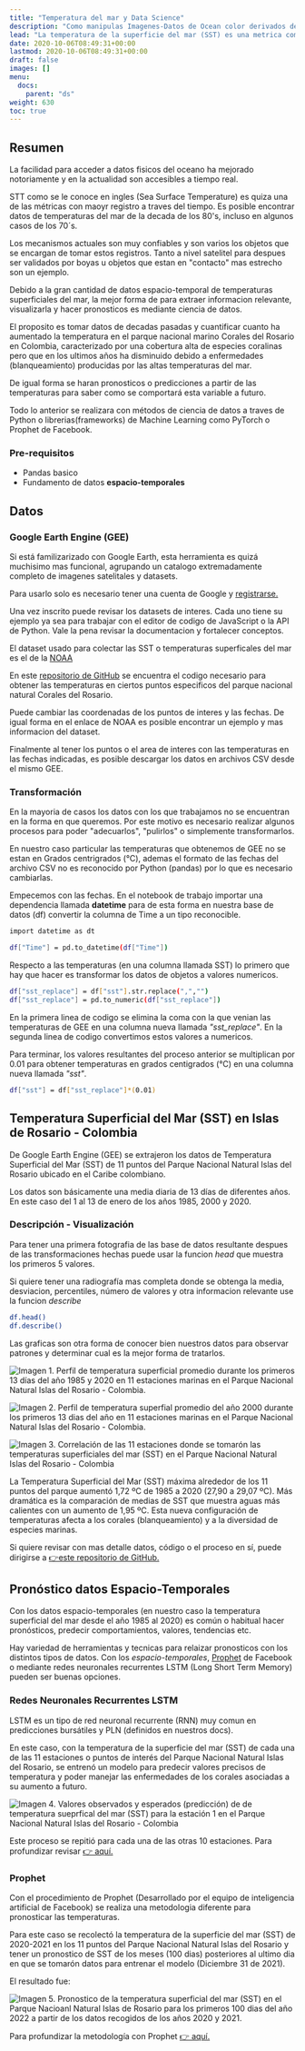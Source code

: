 ```yaml
---
title: "Temperatura del mar y Data Science"
description: "Como manipulas Imagenes-Datos de Ocean color derivados de un Satelite como Sentinel-3 ?"
lead: "La temperatura de la superficie del mar (SST) es una metrica comun en nuestros oceanos e importante de considerar, ya que afecta directamente a todas las especies marinas como pueden ser los corales o influye en la proliferacion de plancton o microorganismos tóxicos. El aumento del nivel del mar, erosion costera y la intensificacion de tormentas son otras problematicas asociadas a las temperaturas marinas."
date: 2020-10-06T08:49:31+00:00
lastmod: 2020-10-06T08:49:31+00:00
draft: false
images: []
menu:
  docs:
    parent: "ds"
weight: 630
toc: true
---
```


## Resumen

La facilidad para acceder a datos fisicos del oceano ha mejorado notoriamente y en la actualidad son accesibles a tiempo real. 

STT como se le conoce en ingles (Sea Surface Temperature) es quiza una de las métricas con maoyr registro a traves del tiempo. Es posible encontrar datos de temperaturas del mar de la decada de los 80's, incluso en algunos casos de los 70´s.

Los mecanismos actuales son muy confiables y son varios los objetos que se encargan de tomar estos registros. Tanto a nivel satelitel para despues ser validados por boyas u objetos que estan en "contacto" mas estrecho son un ejemplo.

Debido a la gran cantidad de datos espacio-temporal de temperaturas superficiales del mar, la mejor forma de para extraer informacion relevante, visualizarla y hacer pronosticos es mediante ciencia de datos.

El proposito es tomar datos de decadas pasadas y cuantificar cuanto ha aumentado la temperatura en el parque nacional marino Corales del Rosario en Colombia, caracterizado por una cobertura alta de especies coralinas pero que en los ultimos años ha disminuido debido a enfermedades (blanqueamiento) producidas por las altas temperaturas del mar.

De igual forma se haran pronosticos o predicciones a partir de las temperaturas para saber como se comportará esta variable a futuro. 

Todo lo anterior se realizara con métodos de ciencia de datos a traves de Python o librerias(frameworks) de Machine Learning como PyTorch o Prophet de Facebook.

### Pre-requisitos

- Pandas basico
- Fundamento de datos **espacio-temporales**

## Datos

### Google Earth Engine (GEE)

Si está familizarizado con Google Earth, esta herramienta es quizá muchisimo mas funcional, agrupando un catalogo extremadamente completo de imagenes satelitales y datasets.

Para usarlo solo es necesario tener una cuenta de Google y [registrarse.](https://earthengine.google.com)

Una vez inscrito puede revisar los datasets de interes. Cada uno tiene su ejemplo ya sea para trabajar con el editor de codigo de JavaScript o la API de Python. Vale la pena revisar la documentacion y fortalecer conceptos.

El dataset usado para colectar las SST o temperaturas superficales del mar es el de la [NOAA](https://developers.google.com/earth-engine/datasets/catalog/NOAA_CDR_OISST_V2_1)

En este [repositorio de GitHub](https://github.com/grammaloreto/EarthEngine/blob/main/NOAA_oiSST/SeaSurfaceTemperature_IslasRosario.js) se encuentra el codigo necesario para obtener las temperaturas en ciertos puntos especificos del parque nacional natural Corales del Rosario.

Puede cambiar las coordenadas de los puntos de interes y las fechas. De igual forma en el enlace de NOAA es posible encontrar un ejemplo y mas informacion del dataset.

Finalmente al tener los puntos o el area de interes con las temperaturas en las fechas indicadas, es posible descargar los datos en archivos CSV desde el mismo GEE.

### Transformación

En la mayoria de casos los datos con los que trabajamos no se encuentran en la forma en que queremos. Por este motivo es necesario realizar algunos procesos para poder "adecuarlos", "pulirlos" o simplemente transformarlos.

En nuestro caso particular las temperaturas que obtenemos de GEE no se estan en Grados centrigrados (°C), ademas el formato de las fechas del archivo CSV no es reconocido por Python (pandas) por lo que es necesario cambiarlas.

Empecemos con las fechas. En el notebook de trabajo importar una dependencia llamada **datetime** para de esta forma en nuestra base de datos (df) convertir la columna de Time a un tipo reconocible.

```bash
import datetime as dt

df["Time"] = pd.to_datetime(df["Time"])
```

Respecto a las temperaturas (en una columna llamada SST) lo primero que hay que hacer es transformar los datos de objetos a valores numericos.

```bash
df["sst_replace"] = df["sst"].str.replace(",","")
df["sst_replace"] = pd.to_numeric(df["sst_replace"])
```
En la primera linea de codigo se elimina la coma con la que venian las temperaturas de GEE en una columna nueva llamada *"sst_replace"*. En la segunda linea de codigo convertimos estos valores a numericos.

Para terminar, los valores resultantes del proceso anterior se multiplican por 0.01 para obtener temperaturas en grados centigrados (°C) en una columna nueva llamada *"sst"*.

```bash
df["sst"] = df["sst_replace"]*(0.01)
```
## Temperatura Superficial del Mar (SST) en Islas de Rosario - Colombia 

De Google Earth Engine (GEE) se extrajeron los datos de Temperatura Superficial del Mar (SST) de 11 puntos del Parque Nacional Natural Islas del Rosario ubicado en el Caribe colombiano. 

Los datos son básicamente una media diaria de 13 días de diferentes años. En este caso del 1 al 13 de enero de los años 1985, 2000 y 2020. 

### Descripción - Visualización

Para tener una primera fotografia de las base de datos resultante despues de las transformaciones hechas puede usar la funcion *head* que muestra los primeros 5 valores. 

Si quiere tener una radiografía mas completa donde se obtenga la media, desviacion, percentiles, número de valores y otra informacion relevante use la funcion *describe*

```bash
df.head()
df.describe()
```

Las graficas son otra forma de conocer bien nuestros datos para observar patrones y determinar cual es la mejor forma de tratarlos.

![](t8520.png "Imagen 1. Perfil de temperatura superficial promedio durante los primeros 13 días del año 1985 y 2020 en 11 estaciones marinas en el Parque Nacional Natural Islas del Rosario - Colombia.")

![](t2000.png "Imagen 2. Perfil de temperatura superfial promedio del año 2000 durante los primeros 13 dias del año en 11 estaciones marinas en el Parque Nacional Natural Islas del Rosario - Colombia.")

![](corr.png "Imagen 3. Correlación de las 11 estaciones donde se tomarón las temperaturas superficiales del mar (SST) en el Parque Nacional Natural Islas del Rosario - Colombia")


La Temperatura Superficial del Mar (SST) máxima alrededor de los 11 puntos del parque aumentó 1,72 ºC de 1985 a 2020 (27,90 a 29,07 ºC). Más dramática es la comparación de medias de SST que muestra aguas más calientes con un aumento de 1,95 ºC. Esta nueva configuración de temperaturas afecta a los corales (blanqueamiento) y a la diversidad de especies marinas. 

Si quiere revisar con mas detalle datos, código o el proceso en sí, puede dirigirse a [👉este repositorio de GitHub.](https://github.com/grammaloreto/SeaSurfaceTemperature-SST-)

## Pronóstico datos Espacio-Temporales

Con los datos espacio-temporales (en nuestro caso la temperatura superficial del mar desde el año 1985 al 2020) es común o habitual hacer pronósticos, predecir comportamientos, valores, tendencias etc.

Hay variedad de herramientas y tecnicas para relaizar pronosticos con los distintos tipos de datos. Con los *espacio-temporales*, [Prophet](https://facebook.github.io/prophet/) de Facebook o mediante redes neuronales recurrentes LSTM (Long Short Term Memory) pueden ser buenas opciones.  

### Redes Neuronales Recurrentes LSTM

LSTM es un tipo de red neuronal recurrente (RNN) muy comun en predicciones bursátiles y PLN (definidos en nuestros docs). 

En este caso, con la temperatura de la superficie del mar (SST) de cada una de las 11 estaciones o puntos de interés del Parque Nacional Natural Islas del Rosario, se entrenó un modelo para predecir valores precisos de temperatura y poder manejar las enfermedades de los corales asociadas a su aumento a futuro.

![](ts.png "Imagen 4. Valores observados y esperados (predicción) de de temperatura sueprfical del mar (SST) para la estación 1 en el Parque Nacional Natural Islas del Rosario - Colombia")

Este proceso se repitió para cada una de las otras 10 estaciones. Para profundizar revisar [👉 aquí.](https://github.com/grammaloreto/SeaSurfaceTemperature-SST-/tree/main/timeSeriesPrediction) 

### Prophet

Con el procedimiento de Prophet (Desarrollado por el equipo de inteligencia artificial de Facebook) se realiza una metodologia diferente para pronosticar las temperaturas.

Para este caso se recolectó la temperatura de la superficie del mar (SST) de 2020-2021 en los 11 puntos del Parque Nacional Natural Islas del Rosario y tener un pronostico de SST de los meses (100 dias) posteriores al ultimo dia en que se tomarón datos para entrenar el modelo (Diciembre 31 de 2021).

El resultado fue:

![](prophet.png "Imagen 5. Pronostico de la temperatura superficial del mar (SST) en el Parque Nacioanl Natural Islas de Rosario para los primeros 100 dias del año 2022 a partir de los datos recogidos de los años 2020 y 2021.")

Para profundizar la metodología con Prophet [👉 aquí.](https://github.com/grammaloreto/SeaSurfaceTemperature-SST-/tree/main/prophetForecasting)






































